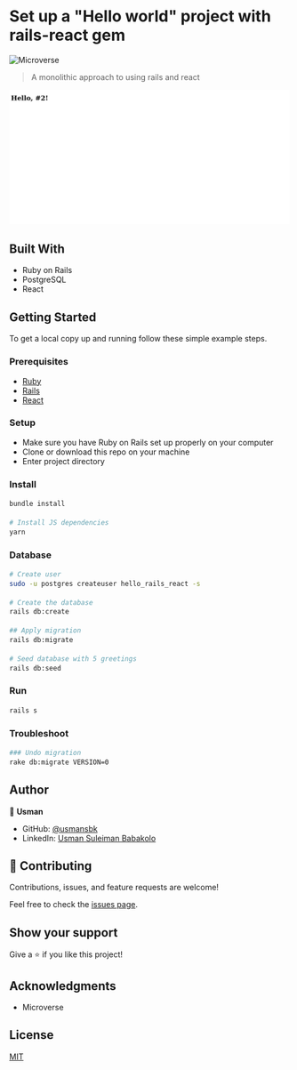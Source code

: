 # Set up a "Hello world" project with rails-react gem

![Microverse](https://img.shields.io/badge/Microverse-blueviolet)

> A monolithic approach to using rails and react

![screenshot](./app_screenshot.png)

## Built With

- Ruby on Rails
- PostgreSQL
- React

## Getting Started

To get a local copy up and running follow these simple example steps.

### Prerequisites

- [Ruby](https://www.ruby-lang.org/en/)
- [Rails](https://gorails.com/)
- [React](https://github.com/reactjs/react-rails)

### Setup

- Make sure you have Ruby on Rails set up properly on your computer
- Clone or download this repo on your machine
- Enter project directory

### Install

```sh
bundle install

# Install JS dependencies
yarn
```

### Database

```sh
# Create user
sudo -u postgres createuser hello_rails_react -s

# Create the database
rails db:create

## Apply migration
rails db:migrate

# Seed database with 5 greetings
rails db:seed
```

### Run

```sh
rails s
```

### Troubleshoot

```sh
### Undo migration
rake db:migrate VERSION=0
```

## Author

👤 **Usman**

- GitHub: [@usmansbk](https://github.com/usmansbk)
- LinkedIn: [Usman Suleiman Babakolo](https://linkedin.com/in/usmansbk)

## 🤝 Contributing

Contributions, issues, and feature requests are welcome!

Feel free to check the [issues page](../../issues/).

## Show your support

Give a ⭐️ if you like this project!

## Acknowledgments

- Microverse

## License

[MIT](./LICENSE)
